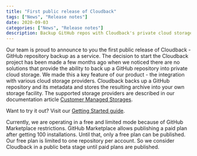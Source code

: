 ```yaml
---
title: "First public release of Cloudback"
tags: ["News", "Release notes"]
date: 2020-09-03
categories: ["News", "Release notes"]
description: Backup GitHub repos with Cloudback's private cloud storage integration
---
```


Our team is proud to announce to you the first public release of Cloudback - GitHub repository backup as a service. The decision to start the Cloudback project has been made a few months ago when we noticed there are no solutions that provide the ability to back up a GitHub repository into private cloud storage. We made this a key feature of our product - the integration with various cloud storage providers. Cloudback backs up a GitHub repository and its metadata and stores the resulting archive into your own storage facility. The supported storage providers are described in our documentation article [Customer Managed Storages](https://docs.cloudback.it/features/customer-storages/).

Want to try it out? Visit our [Getting Started guide](https://docs.cloudback.it/getting-started/).

Currently, we are operating in a free and limited mode because of GitHub Marketplace restrictions. GitHub Marketplace allows publishing a paid plan after getting 100 installations. Until that, only a free plan can be published. Our free plan is limited to one repository per account. So we consider Cloudback in a public beta stage until paid plans are published.
